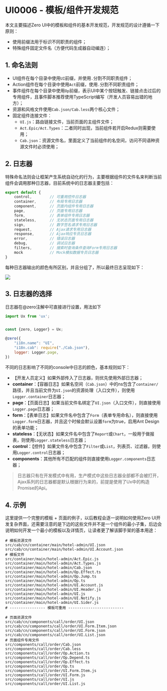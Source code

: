 # UI0006 - 模板/组件开发规范

本文主要描述Zero UI中的模板和组件的基本开发规范，开发规范的设计遵循一下原则：

* 使用前缀法用于标识不同职责的组件；
* 特殊组件固定文件名（方便代码生成器自动编连）；

## 1. 命名法则

* UI组件在每个目录中使用`UI`前缀，并使用`.`分割不同职责组件；
* Action组件在每个目录中使用`Act`前缀，使用`.`分割不同职责组件；
* 事件组件在每个目录中使用`Op`前缀，表示UI中某个按钮触发、链接点击过后的专用组件，且事件脚本推荐使用TypeScript编写（开发人员容易出错的地方）；
* 资源和风格文件使用`Cab.json/Cab.less`两个核心文件；
* 固定组件连接文件：
  * `UI.js`：路由链接文件，当前页面的主组件文件；
  * `Act.Epic/Act.Types`：二者同时出现，当前组件若开启Redux则需要使用；
  * `Cab.json`：资源文件名，里面定义了当前组件的名空间，访问不同语种资源文件时必须使用；

## 2. 日志器

特殊命名法则会让框架产生系统自动化的行为，主要根据组件的文件名来判断当前组件会调用那种日志器，目前系统中的日志器主要包括：

```js
export default {
    control,        // 可重用控件日志器
    container,      // 布局专用日志器
    component,      // 页面内组件专用日志器
    page,           // 页面专用日志器
    form,           // 表单组件专用日志器
    stateless,      // 无状态页面专用日志器
    sign,           // 数字签名请求专用日志器
    request,        // Ajax请求专用日志器
    response,       // Ajax响应专员日志器
    error,          // 错误日志器
    debug,          // 调试日志器
    filters,        // 搜索时查询条件查询Form专用日志器
    mock            // Mock模拟数据专员日志器
}
```

每种日志器输出的颜色有所区别，并且分组了，所以最终日志呈现如下：

![](/document/previous/backupus/backup/image/UI0006-1.png)

## 3. 日志器的选择

日志器在@zero注解中可直接进行设置，用法如下

```js
import Ux from 'ux';


const {zero, Logger} = Ux;

@zero({
    "i18n.name": "UI",
    "i18n.cab": require("./Cab.json"),
    logger: Logger.page,
})
```

不同的日志影响了不同的console中日志的颜色，基本规则如下：

* 【开发人员定义】如果外部传入了日志器，则优先使用外部日志器；
* **container**：【容器日志】如果名空间（`Cab.json`）中的ns包含了`container/`路径，并且当前文件为`UI.json`的资源处理（入口文件），则使用`Logger.container`日志器；
* **page**：【页面日志】如果当前文件名绑定了`UI.json`（入口文件），则直接使用`Logger.page`日志器；
* **form**：【表单日志】如果文件名中包含了`Form`（表单专用命名），则直接使用`Logger.form`日志器，并且这个时候会默认设置`form`为true，启用Ant Design的表单功能；
* **stateless**：【无状态】如果文件名中包含了`Report`或`Chart`，一般用于做报表，则使用`Logger.stateless`日志器；
* **control**：【控件】如果文件名中包含了`Filter`或`List`，列表页、过滤器，则使用`Logger.control`日志器；
* **components**：其他所有不匹配的组件则直接使用`Logger.components`日志器；

> 日志器只有在开发模式中有用，生产模式中这些日志器全部都不会被打开，Ajax系列的日志器都是默认根据行为来的，前提是使用了Ux中的构造Promise的Api。

## 4. 示例

这里提供一个完整的模板 + 页面的例子，以后教程会逐一说明如何使用Zero UI开发复杂界面，还需要注意的是下边的这些文件并不是一个组件的最小子集，后边会说明如何开发一个最小的模板以及详情页，让读者更了解该脚手架的基本用途：

```shell
# 模板资源文件
src/cab/cn/container/main/hotel-admin/UI.json
src/cab/cn/container/main/hotel-admin/UI.Account.json
# 模板文件
src/container/main/hotel-admin/Act.Epic.js
src/container/main/hotel-admin/Act.Types.js
src/container/main/hotel-admin/Cab.json
src/container/main/hotel-admin/Op.Effect.ts
src/container/main/hotel-admin/Op.Jump.ts
src/container/main/hotel-admin/Op.ts
src/container/main/hotel-admin/UI.Account.js
src/container/main/hotel-admin/UI.Header.js
src/container/main/hotel-admin/UI.js
src/container/main/hotel-admin/UI.Notify.js
src/container/main/hotel-admin/UI.Sider.js
# ---------------- 模板可重用 -------------------------

# 页面资源文件
src/cab/cn/components/call/order/UI.json
src/cab/cn/components/call/order/UI.Form.Item.json
src/cab/cn/components/call/order/UI.Form.json
src/cab/cn/components/call/order/UI.List.json
# 页面组件专用文件
src/components/call/order/Cab.json
src/components/call/order/Cab.less
src/components/call/order/Op.Action.ts
src/components/call/order/Op.Depend.ts
src/components/call/order/Op.Effect.ts
src/components/call/order/Op.ts
src/components/call/order/UI.Form.Item.js
src/components/call/order/UI.Form.js
src/components/call/order/UI.js
src/components/call/order/UI.List.js
```



